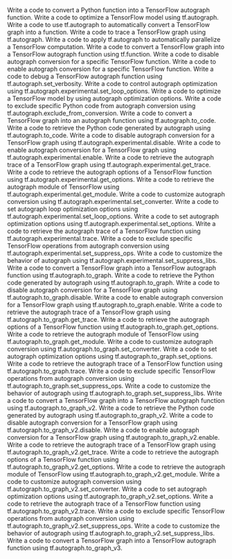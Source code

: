Write a code to convert a Python function into a TensorFlow autograph function.
Write a code to optimize a TensorFlow model using tf.autograph.
Write a code to use tf.autograph to automatically convert a TensorFlow graph into a function.
Write a code to trace a TensorFlow graph using tf.autograph.
Write a code to apply tf.autograph to automatically parallelize a TensorFlow computation.
Write a code to convert a TensorFlow graph into a TensorFlow autograph function using tf.function.
Write a code to disable autograph conversion for a specific TensorFlow function.
Write a code to enable autograph conversion for a specific TensorFlow function.
Write a code to debug a TensorFlow autograph function using tf.autograph.set_verbosity.
Write a code to control autograph optimization using tf.autograph.experimental.set_loop_options.
Write a code to optimize a TensorFlow model by using autograph optimization options.
Write a code to exclude specific Python code from autograph conversion using tf.autograph.exclude_from_conversion.
Write a code to convert a TensorFlow graph into an autograph function using tf.autograph.to_code.
Write a code to retrieve the Python code generated by autograph using tf.autograph.to_code.
Write a code to disable autograph conversion for a TensorFlow graph using tf.autograph.experimental.disable.
Write a code to enable autograph conversion for a TensorFlow graph using tf.autograph.experimental.enable.
Write a code to retrieve the autograph trace of a TensorFlow graph using tf.autograph.experimental.get_trace.
Write a code to retrieve the autograph options of a TensorFlow function using tf.autograph.experimental.get_options.
Write a code to retrieve the autograph module of TensorFlow using tf.autograph.experimental.get_module.
Write a code to customize autograph conversion using tf.autograph.experimental.set_converter.
Write a code to set autograph loop optimization options using tf.autograph.experimental.set_loop_options.
Write a code to set autograph optimization options using tf.autograph.experimental.set_options.
Write a code to retrieve the autograph trace of a TensorFlow function using tf.autograph.experimental.trace.
Write a code to exclude specific TensorFlow operations from autograph conversion using tf.autograph.experimental.set_suppress_ops.
Write a code to customize the behavior of autograph using tf.autograph.experimental.set_suppress_libs.
Write a code to convert a TensorFlow graph into a TensorFlow autograph function using tf.autograph.to_graph.
Write a code to retrieve the Python code generated by autograph using tf.autograph.to_graph.
Write a code to disable autograph conversion for a TensorFlow graph using tf.autograph.to_graph.disable.
Write a code to enable autograph conversion for a TensorFlow graph using tf.autograph.to_graph.enable.
Write a code to retrieve the autograph trace of a TensorFlow graph using tf.autograph.to_graph.get_trace.
Write a code to retrieve the autograph options of a TensorFlow function using tf.autograph.to_graph.get_options.
Write a code to retrieve the autograph module of TensorFlow using tf.autograph.to_graph.get_module.
Write a code to customize autograph conversion using tf.autograph.to_graph.set_converter.
Write a code to set autograph optimization options using tf.autograph.to_graph.set_options.
Write a code to retrieve the autograph trace of a TensorFlow function using tf.autograph.to_graph.trace.
Write a code to exclude specific TensorFlow operations from autograph conversion using tf.autograph.to_graph.set_suppress_ops.
Write a code to customize the behavior of autograph using tf.autograph.to_graph.set_suppress_libs.
Write a code to convert a TensorFlow graph into a TensorFlow autograph function using tf.autograph.to_graph_v2.
Write a code to retrieve the Python code generated by autograph using tf.autograph.to_graph_v2.
Write a code to disable autograph conversion for a TensorFlow graph using tf.autograph.to_graph_v2.disable.
Write a code to enable autograph conversion for a TensorFlow graph using tf.autograph.to_graph_v2.enable.
Write a code to retrieve the autograph trace of a TensorFlow graph using tf.autograph.to_graph_v2.get_trace.
Write a code to retrieve the autograph options of a TensorFlow function using tf.autograph.to_graph_v2.get_options.
Write a code to retrieve the autograph module of TensorFlow using tf.autograph.to_graph_v2.get_module.
Write a code to customize autograph conversion using tf.autograph.to_graph_v2.set_converter.
Write a code to set autograph optimization options using tf.autograph.to_graph_v2.set_options.
Write a code to retrieve the autograph trace of a TensorFlow function using tf.autograph.to_graph_v2.trace.
Write a code to exclude specific TensorFlow operations from autograph conversion using tf.autograph.to_graph_v2.set_suppress_ops.
Write a code to customize the behavior of autograph using tf.autograph.to_graph_v2.set_suppress_libs.
Write a code to convert a TensorFlow graph into a TensorFlow autograph function using tf.autograph.to_graph_v3.